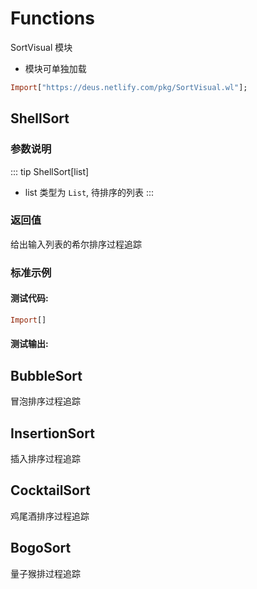 # Functions

SortVisual 模块

- 模块可单独加载

```haskell
Import["https://deus.netlify.com/pkg/SortVisual.wl"];
```


## ShellSort
### 参数说明

::: tip ShellSort[list]
- list 类型为 `List`, 待排序的列表
:::

### 返回值

给出输入列表的希尔排序过程追踪


### 标准示例

#### 测试代码:
```haskell
Import[]
```

#### 测试输出:


## BubbleSort
冒泡排序过程追踪

## InsertionSort
插入排序过程追踪

## CocktailSort
鸡尾酒排序过程追踪

## BogoSort

量子猴排过程追踪
